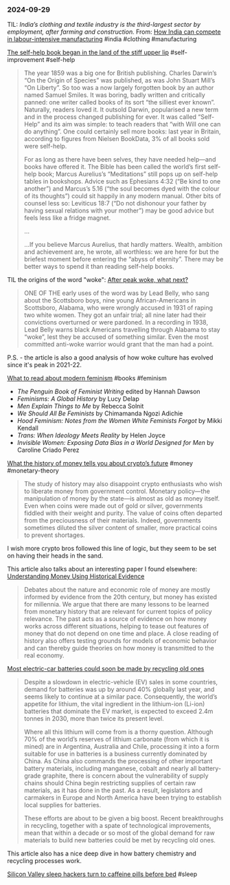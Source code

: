 ### 2024-09-29

TIL: _India’s clothing and textile industry is the third-largest sector by employment, after farming and construction._ From: [How India can compete in labour-intensive manufacturing](https://www.economist.com/asia/2024/09/26/how-india-can-compete-in-labour-intensive-manufacturing) #india #clothing #manufacturing

[The self-help book began in the land of the stiff upper lip](https://www.economist.com/britain/2024/09/23/the-self-help-book-began-in-the-land-of-the-stiff-upper-lip) #self-improvement #self-help

> The year 1859 was a big one for British publishing. Charles Darwin’s “On the Origin of Species” was published, as was John Stuart Mill’s “On Liberty”. So too was a now largely forgotten book by an author named Samuel Smiles. It was boring, badly written and critically panned: one writer called books of its sort “the silliest ever known”. Naturally, readers loved it. It outsold Darwin, popularised a new term and in the process changed publishing for ever. It was called “Self-Help” and its aim was simple: to teach readers that “with Will one can do anything”. One could certainly sell more books: last year in Britain, according to figures from Nielsen BookData, 3% of all books sold were self-help.
> 
> For as long as there have been selves, they have needed help—and books have offered it. The Bible has been called the world’s first self-help book; Marcus Aurelius’s “Meditations” still pops up on self-help tables in bookshops. Advice such as Ephesians 4:32 (“Be kind to one another”) and Marcus’s 5.16 (“the soul becomes dyed with the colour of its thoughts”) could sit happily in any modern manual. Other bits of counsel less so: Leviticus 18:7 (“Do not dishonour your father by having sexual relations with your mother”) may be good advice but feels less like a fridge magnet.
> 
> …
> 
> …If you believe Marcus Aurelius, that hardly matters. Wealth, ambition and achievement are, he wrote, all worthless: we are here for but the briefest moment before entering the “abyss of eternity”. There may be better ways to spend it than reading self-help books.

TIL the origins of the word "woke": [After peak woke, what next?](https://www.economist.com/leaders/2024/09/19/after-peak-woke-what-next)

> ONE OF THE early uses of the word was by Lead Belly, who sang about the Scottsboro boys, nine young African-Americans in Scottsboro, Alabama, who were wrongly accused in 1931 of raping two white women. They got an unfair trial; all nine later had their convictions overturned or were pardoned. In a recording in 1938, Lead Belly warns black Americans travelling through Alabama to stay “woke”, lest they be accused of something similar. Even the most committed anti-woke warrior would grant that the man had a point.

P.S. - the article is also a good analysis of how woke culture has evolved since it's peak in 2021-22.

[What to read about modern feminism](https://www.economist.com/the-economist-reads/2024/09/19/what-to-read-about-modern-feminism) #books  #feminism 
- _The Penguin Book of Feminist Writing_ edited by Hannah Dawson
- _Feminisms: A Global History_ by Lucy Delap
- _Men Explain Things to Me_ by Rebecca Solnit
- _We Should All Be Feminists_ by Chimamanda Ngozi Adichie
- _Hood Feminism: Notes from the Women White Feminists Forgot_ by Mikki Kendall
- _Trans: When Ideology Meets Reality_ by Helen Joyce
- _Invisible Women: Exposing Data Bias in a World Designed for Men_ by Caroline Criado Perez

[What the history of money tells you about crypto’s future](https://www.economist.com/finance-and-economics/2024/09/19/what-the-history-of-money-tells-you-about-cryptos-future) #money #monetary-theory

> The study of history may also disappoint crypto enthusiasts who wish to liberate money from government control. Monetary policy—the manipulation of money by the state—is almost as old as money itself. Even when coins were made out of gold or silver, governments fiddled with their weight and purity. The value of coins often departed from the preciousness of their materials. Indeed, governments sometimes diluted the silver content of smaller, more practical coins to prevent shortages.

I wish more crypto bros followed this line of logic, but they seem to be set on having their heads in the sand.

This article also talks about an interesting paper I found elsewhere: [Understanding Money Using Historical Evidence](https://ideas.repec.org/p/fip/fedhwp/98103.html)

> Debates about the nature and economic role of money are mostly informed by evidence from the 20th century, but money has existed for millennia. We argue that there are many lessons to be learned from monetary history that are relevant for current topics of policy relevance. The past acts as a source of evidence on how money works across different situations, helping to tease out features of money that do not depend on one time and place. A close reading of history also offers testing grounds for models of economic behavior and can thereby guide theories on how money is transmitted to the real economy.

[Most electric-car batteries could soon be made by recycling old ones](https://www.economist.com/science-and-technology/2024/09/19/most-electric-car-batteries-could-soon-be-made-by-recycling-old-ones)

> Despite a slowdown in electric-vehicle (EV) sales in some countries, demand for batteries was up by around 40% globally last year, and seems likely to continue at a similar pace. Consequently, the world’s appetite for lithium, the vital ingredient in the lithium-ion (Li-ion) batteries that dominate the EV market, is expected to exceed 2.4m tonnes in 2030, more than twice its present level.
> 
> Where all this lithium will come from is a thorny question. Although 70% of the world’s reserves of lithium carbonate (from which it is mined) are in Argentina, Australia and Chile, processing it into a form suitable for use in batteries is a business currently dominated by China. As China also commands the processing of other important battery materials, including manganese, cobalt and nearly all battery-grade graphite, there is concern about the vulnerability of supply chains should China begin restricting supplies of certain raw materials, as it has done in the past. As a result, legislators and carmakers in Europe and North America have been trying to establish local supplies for batteries.
> 
> These efforts are about to be given a big boost. Recent breakthroughs in recycling, together with a spate of technological improvements, mean that within a decade or so most of the global demand for raw materials to build new batteries could be met by recycling old ones.

This article also has a nice deep dive in how battery chemistry and recycling processes work.

[Silicon Valley sleep hackers turn to caffeine pills before bed](https://sfstandard.com/2024/09/28/bedtime-caffeine-hack/?ref=labnotes.org) #sleep 

